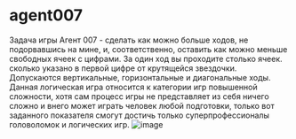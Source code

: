# agent007
Задача игры Агент 007 - сделать как можно больше ходов, не подорвавшись на мине, и, соответственно, оставить как можно меньше свободных ячеек с цифрами. За один ход вы проходите столько ячеек. сколько указано в первой цифре от крутящейся звездочки. Допускаются вертикальные, горизонтальные и диагональные ходы. Данная логическая игра относится к категории игр повышенной сложности, хотя сам процесс игры не представляет из себя ничего сложно и внего может играть человек любой подготовки, только вот заданного показателя смогут достичь только суперпрофессионалы головоломок и логических игр. 
![image](https://user-images.githubusercontent.com/100071655/235787650-232ee54b-2ad3-4378-820f-ab449bbd96fc.png)

